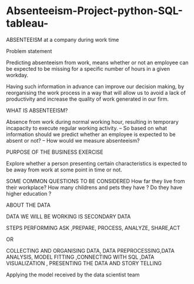# Absenteeism-Project-python-SQL-tableau-

ABSENTEEISM at a company during work time

Problem statement 

Predicting absenteeism from work, means whether or not an employee can be expected to be missing for a specific number of hours in a given workday.

Having such information in advance can improve our decision making, by reorganising the work process in a way that will allow us to avoid a lack of productivity and increase the quality of work generated in our firm.

WHAT IS ABSENTEEISM?

Absence from work during normal working hour, resulting in temporary incapacity to execute regular working activity.
– So based on what information should we predict whether an employee is expected to be absent or not?
– How would we measure absenteeism?


PURPOSE OF THE BUSINESS EXERCISE

Explore whether a person presenting certain characteristics is expected to be away from work at some point in time or not.


SOME COMMON QUESTIONS TO BE CONSIDERED
How far they live from their workplace?
How many childrens and pets they have ?
Do they have higher education ?

ABOUT THE DATA

DATA WE WILL BE WORKING IS SECONDARY DATA

STEPS PERFORMING
ASK ,PREPARE, PROCESS, ANALYZE, SHARE,ACT

OR

COLLECTING AND ORGANISING DATA, DATA PREPROCESSING,DATA ANALYSIS, MODEL FITTING ,CONNECTING WITH SQL ,DATA VISUALIZATION , PRESENTING THE DATA AND STORY TELLING

Applying the model received by the data scientist team
